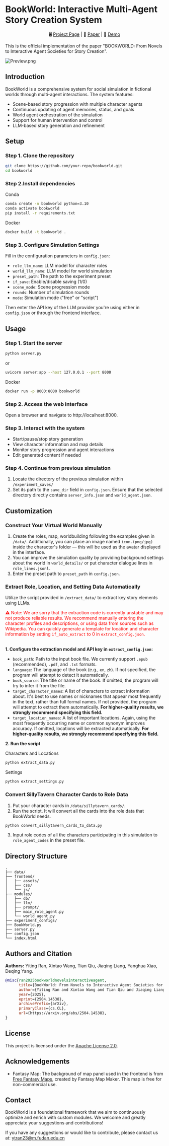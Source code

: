 # BookWorld: Interactive Multi-Agent Story Creation System

<div align="center">

🖥️ [Project Page](https://bookworld2025.github.io/) | 📃 [Paper](https://arxiv.org/abs/2504.14538) | 🤗 [Demo](https://huggingface.co/spaces/alienet/BookWorld)

</div>




This is the official implementation of the paper "BOOKWORLD: From Novels to Interactive Agent Societies for Story Creation".

![Preview.png](<https://media-hosting.imagekit.io/14ce589aed514385/Preview.png?Expires=1840513142&Key-Pair-Id=K2ZIVPTIP2VGHC&Signature=oH~h5cUOwe3DjyDa86z40LBKpVanA81kQcGWubqjAa7SdiRWbYq2GIIF27urVYi4JK6u20IcmbRmoIxqkIQ1D-IBc9aMKcyVLJrjtlsvbaePOzgi-GtivxWIFuJvSzzuOfYmWF89KxzQ~EFsximhKJqtuw-WCZYRhpEFMUSuy42z-Lhv4ou6mWM58PIwzvsdc~rJxtMEXdaoxA9BGKKfcWD8mrhN8TI~mQzeRP-WE6KxHS9ib3MKES1BN9n5jLa4vEI5I2OwnzBFnc2iJ2vcyYgYRUY~1JF-ucYubMt85H2aWo9PUBYy38BYzodDdI0X8sKesL~evjstY5RH0buyCw__>)

## Introduction

BookWorld is a comprehensive system for social simulation in fictional worlds through multi-agent interactions. The system features:

- Scene-based story progression with multiple character agents
- Continuous updating of agent memories, status, and goals
- World agent orchestration of the simulation
- Support for human intervention and control
- LLM-based story generation and refinement

## Setup

### Step 1. Clone the repository
```bash
git clone https://github.com/your-repo/bookworld.git
cd bookworld
```

### Step 2.Install dependencies
Conda
```bash
conda create -n bookworld python=3.10
conda activate bookworld
pip install -r requirements.txt
```
Docker
```bash
docker build -t bookworld .
```

### Step 3. Configure Simulation Settings
Fill in the configuration parameters in `config.json`:
  - `role_llm_name`: LLM model for character roles
  - `world_llm_name`: LLM model for world simulation
  - `preset_path`: The path to the experiment preset
  - `if_save`: Enable/disable saving (1/0)
  - `scene_mode`: Scene progression mode
  - `rounds`: Number of simulation rounds
  - `mode`: Simulation mode ("free" or "script")

Then enter the API key of the LLM provider you're using either in `config.json` or through the frontend interface.

## Usage

### Step 1. Start the server
```bash
python server.py
```
or
```bash
uvicorn server:app --host 127.0.0.1 --port 8000  
```
Docker
```bash 
docker run -p 8000:8000 bookworld
```

### Step 2. Access the web interface
Open a browser and navigate to http://localhost:8000.

### Step 3. Interact with the system
- Start/pause/stop story generation
- View character information and map details
- Monitor story progression and agent interactions
- Edit generated content if needed

### Step 4. Continue from previous simulation
1. Locate the directory of the previous simulation within `/experiment_saves/`
2. Set its path to the `save_dir` field in `config.json`. Ensure that the selected directory directly contains `server_info.json` and `world_agent.json`.

## Customization
### Construct Your Virtual World Manually
1. Create the roles, map, worldbuilding following the examples given in `/data/`. Additionally, you can place an image named `icon.(png/jpg)` inside the character's folder — this will be used as the avatar displayed in the interface.
2. You can improve the simulation quality by providing background settings about the world in `world_details/` or put character dialogue lines in `role_lines.jsonl`. 
3. Enter the preset path to `preset_path` in `config.json`.

### Extract Role, Location, and Setting Data Automatically

Utilize the script provided in `/extract_data/` to extract key story elements using LLMs.

<font color="red">
⚠️ Note: We are sorry that the extraction code is currently unstable and may not produce reliable results. We recommend manually entering the character profiles and descriptions, or using data from sources such as Wikipedia. You can quickly generate a template for location and character information by setting <code>if_auto_extract</code> to 0 in <code>extract_config.json</code>.
</font>
<br><br>

**1. Configure the extraction model and API key in `extract_config.json`:**

* `book_path`: Path to the input book file. We currently support `.epub` (recommended), `.pdf`, and `.txt` formats.
* `language`: The language of the book (e.g., `en`, `zh`). If not specified, the program will attempt to detect it automatically.
* `book_source`: The title or name of the book. If omitted, the program will try to infer it from the file.
* `target_character_names`: A list of characters to extract information about. It's best to use names or nicknames that appear most frequently in the text, rather than full formal names. If not provided, the program will attempt to extract them automatically. **For higher-quality results, we strongly recommend specifying this field.**
* `target_location_names`: A list of important locations. Again, using the most frequently occurring name or common synonym improves accuracy. If omitted, locations will be extracted automatically. **For higher-quality results, we strongly recommend specifying this field.**

**2. Run the script**

  Characters and Locations

  ```bash
  python extract_data.py
  ``` 

  Settings

  ```bash
  python extract_settings.py
  ```

### Convert SillyTavern Character Cards to Role Data

1. Put your character cards in `/data/sillytavern_cards/`.
2. Run the script. It will convert all the cards into the role data that BookWorld needs.
```bash
python convert_sillytavern_cards_to_data.py
```
3. Input role codes of all the characters participating in this simulation to `role_agent_codes` in the preset file.

## Directory Structure

```
.
├── data/
├── frontend/
│   ├── assets/
│   ├── css/
│   └── js/
├── modules/
│   ├── db/
│   ├── llm/
│   ├── prompt/
│   ├── main_role_agent.py
│   └── world_agent.py
├── experiment_configs/
├── BookWorld.py
├── server.py
├── config.json
└── index.html
```


## Authors and Citation
**Authors:** Yiting Ran, Xintao Wang, Tian Qiu,
Jiaqing Liang, Yanghua Xiao, Deqing Yang.

```bibtex
@misc{ran2025bookworldnovelsinteractiveagent,
      title={BookWorld: From Novels to Interactive Agent Societies for Creative Story Generation}, 
      author={Yiting Ran and Xintao Wang and Tian Qiu and Jiaqing Liang and Yanghua Xiao and Deqing Yang},
      year={2025},
      eprint={2504.14538},
      archivePrefix={arXiv},
      primaryClass={cs.CL},
      url={https://arxiv.org/abs/2504.14538}, 
}
```
## License

This project is licensed under the [Apache License 2.0](https://www.apache.org/licenses/LICENSE-2.0).


##  Acknowledgements

- Fantasy Map: The background of map panel used in the frontend is from [Free Fantasy Maps](https://freefantasymaps.org/epic-world-cinematic-landscapes/), created by Fantasy Map Maker. This map is free for non-commercial use.

## Contact

BookWorld is a foundational framework that we aim to continuously optimize and enrich with custom modules. We welcome and greatly appreciate your suggestions and contributions!

If you have any suggestions or would like to contribute, please contact us at: ytran23@m.fudan.edu.cn

